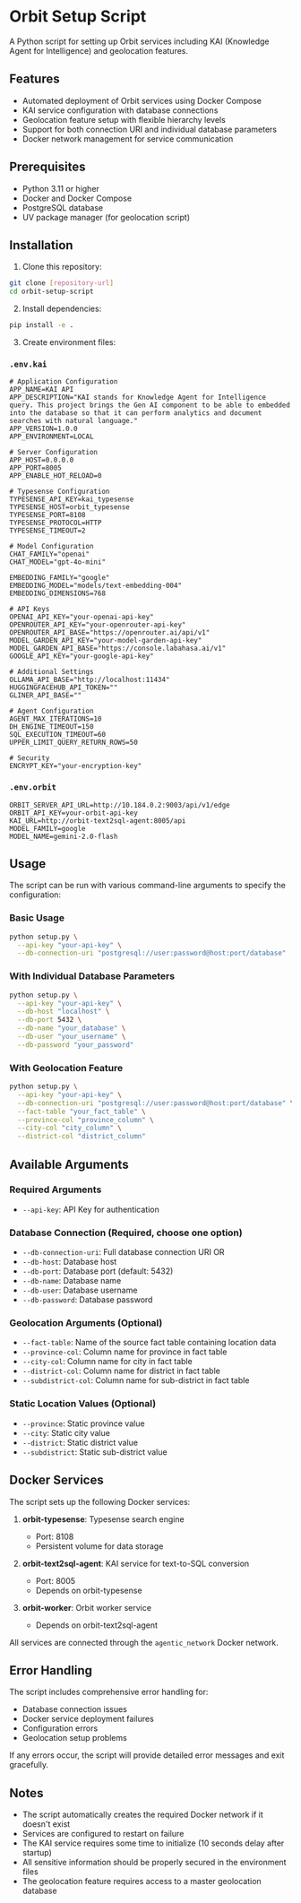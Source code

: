 # Orbit Setup Script

A Python script for setting up Orbit services including KAI (Knowledge Agent for Intelligence) and geolocation features.

## Features

- Automated deployment of Orbit services using Docker Compose
- KAI service configuration with database connections
- Geolocation feature setup with flexible hierarchy levels
- Support for both connection URI and individual database parameters
- Docker network management for service communication

## Prerequisites

- Python 3.11 or higher
- Docker and Docker Compose
- PostgreSQL database
- UV package manager (for geolocation script)

## Installation

1. Clone this repository:
```bash
git clone [repository-url]
cd orbit-setup-script
```

2. Install dependencies:
```bash
pip install -e .
```

3. Create environment files:

### `.env.kai`
```env
# Application Configuration
APP_NAME=KAI API
APP_DESCRIPTION="KAI stands for Knowledge Agent for Intelligence query. This project brings the Gen AI component to be able to embedded into the database so that it can perform analytics and document searches with natural language."
APP_VERSION=1.0.0
APP_ENVIRONMENT=LOCAL

# Server Configuration
APP_HOST=0.0.0.0
APP_PORT=8005
APP_ENABLE_HOT_RELOAD=0

# Typesense Configuration
TYPESENSE_API_KEY=kai_typesense
TYPESENSE_HOST=orbit_typesense
TYPESENSE_PORT=8108
TYPESENSE_PROTOCOL=HTTP
TYPESENSE_TIMEOUT=2

# Model Configuration
CHAT_FAMILY="openai"
CHAT_MODEL="gpt-4o-mini"

EMBEDDING_FAMILY="google"
EMBEDDING_MODEL="models/text-embedding-004"
EMBEDDING_DIMENSIONS=768

# API Keys
OPENAI_API_KEY="your-openai-api-key"
OPENROUTER_API_KEY="your-openrouter-api-key"
OPENROUTER_API_BASE="https://openrouter.ai/api/v1"
MODEL_GARDEN_API_KEY="your-model-garden-api-key"
MODEL_GARDEN_API_BASE="https://console.labahasa.ai/v1"
GOOGLE_API_KEY="your-google-api-key"

# Additional Settings
OLLAMA_API_BASE="http://localhost:11434"
HUGGINGFACEHUB_API_TOKEN=""
GLINER_API_BASE=""

# Agent Configuration
AGENT_MAX_ITERATIONS=10
DH_ENGINE_TIMEOUT=150
SQL_EXECUTION_TIMEOUT=60
UPPER_LIMIT_QUERY_RETURN_ROWS=50

# Security
ENCRYPT_KEY="your-encryption-key"
```

### `.env.orbit`
```env
ORBIT_SERVER_API_URL=http://10.184.0.2:9003/api/v1/edge
ORBIT_API_KEY=your-orbit-api-key
KAI_URL=http://orbit-text2sql-agent:8005/api
MODEL_FAMILY=google
MODEL_NAME=gemini-2.0-flash
```

## Usage

The script can be run with various command-line arguments to specify the configuration:

### Basic Usage

```bash
python setup.py \
  --api-key "your-api-key" \
  --db-connection-uri "postgresql://user:password@host:port/database"
```

### With Individual Database Parameters

```bash
python setup.py \
  --api-key "your-api-key" \
  --db-host "localhost" \
  --db-port 5432 \
  --db-name "your_database" \
  --db-user "your_username" \
  --db-password "your_password"
```

### With Geolocation Feature

```bash
python setup.py \
  --api-key "your-api-key" \
  --db-connection-uri "postgresql://user:password@host:port/database" \
  --fact-table "your_fact_table" \
  --province-col "province_column" \
  --city-col "city_column" \
  --district-col "district_column"
```

## Available Arguments

### Required Arguments
- `--api-key`: API Key for authentication

### Database Connection (Required, choose one option)
- `--db-connection-uri`: Full database connection URI
  OR
- `--db-host`: Database host
- `--db-port`: Database port (default: 5432)
- `--db-name`: Database name
- `--db-user`: Database username
- `--db-password`: Database password

### Geolocation Arguments (Optional)
- `--fact-table`: Name of the source fact table containing location data
- `--province-col`: Column name for province in fact table
- `--city-col`: Column name for city in fact table
- `--district-col`: Column name for district in fact table
- `--subdistrict-col`: Column name for sub-district in fact table

### Static Location Values (Optional)
- `--province`: Static province value
- `--city`: Static city value
- `--district`: Static district value
- `--subdistrict`: Static sub-district value

## Docker Services

The script sets up the following Docker services:

1. **orbit-typesense**: Typesense search engine
   - Port: 8108
   - Persistent volume for data storage

2. **orbit-text2sql-agent**: KAI service for text-to-SQL conversion
   - Port: 8005
   - Depends on orbit-typesense

3. **orbit-worker**: Orbit worker service
   - Depends on orbit-text2sql-agent

All services are connected through the `agentic_network` Docker network.

## Error Handling

The script includes comprehensive error handling for:
- Database connection issues
- Docker service deployment failures
- Configuration errors
- Geolocation setup problems

If any errors occur, the script will provide detailed error messages and exit gracefully.

## Notes

- The script automatically creates the required Docker network if it doesn't exist
- Services are configured to restart on failure
- The KAI service requires some time to initialize (10 seconds delay after startup)
- All sensitive information should be properly secured in the environment files
- The geolocation feature requires access to a master geolocation database